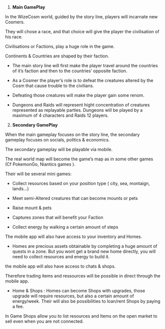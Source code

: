 
1. **Main GamePlay**
    

In the WizeCosm world, guided by the story line, players will incarnate new Cosmers.

  

They will chose a race, and that choice will give the player the civilisation of his race.

  

Civilisations or Factions, play a huge role in the game.

Continents & Countries are shaped by their faction.

  

- The main story line will first make the player travel around the countries of it’s faction and then to the countries’ opposite faction.
    
- As a Cosmer the player’s role is to defeat the creatures altered by the Cosm that cause trouble to the civilians.
    
- Defeating those creatures will make the player gain some renom.
    
- Dungeons and Raids will represent hight concentration of creatures represented as replayable parties. Dungeons will be played by a maximum of 4 characters and Raids 12 players.
    

  

2. **Secondary GamePlay**
    

When the main gameplay focuses on the story line, the secondary gameplay focuses on socials, politics & economics.

  

The secondary gameplay will be playable via mobile.

The real world map will become the game’s map as in some other games (Cf PokemonGo, Niantics games ).

  

Their will be several mini games:

- Collect resources based on your position type ( city, sea, montaign, lands…)
    
- Meet semi-Altered creatures that can become mounts or pets
    
- Raise mount & pets
    
- Captures zones that will benefit your Faction
    
- Collect energy by walking a certain amount of steps
    

  

The mobile app will also have access to your inventory and Homes.

  

- Homes are precious assets obtainable by completing a huge amount of quests in a zone. But you wont get a brand new home directly, you will need to collect resources and energy to build it.
    

  

the mobile app will also have access to chats & shops.

Therefore trading items and ressources will be possible in direct through the mobile app.

  

- Home & Shops : Homes can become Shops with upgrades, those upgrade will require resources, but also a certain amount of energy/week. Their will also be possibilities to loan/rent Shops by paying a fee.
    

  

In Game Shops allow you to list resources and Items on the open market to sell even when you are not connected.